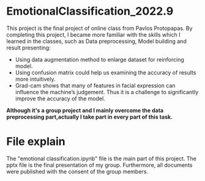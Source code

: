 # EmotionalClassification_2022.9
This project is the final project of online class from Pavlos Protopapas.
By completing this project, I became more familiar with the skills which I learned in the classes, such as Data preprocessing, Model building and result presenting:
- Using data augmentation method to enlarge dataset for reinforcing model. 
- Using confusion matrix could help us examining the accuracy of results more intuitively.
- Grad-cam shows that many of features in facial expression can influence the machine’s judgement. Thus it is a challenge to significantly improve the accuracy of the model.

**Although it's a group project and I mainly overcome the data preprocessing part,actually I take part in every part of this task.**
# File explain
The "emotional classification.ipynb" file is the main part of this project.
The pptx file is the final presentation of my group.
Furthermore, all documents were published with the consent of the group members.
